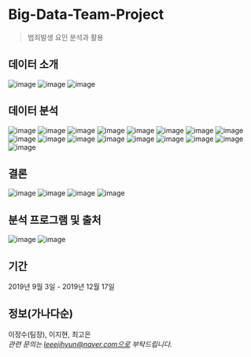 # Big-Data-Team-Project
> 범죄발생 요인 분석과 활용

## 데이터 소개
![image](https://user-images.githubusercontent.com/47891430/113059338-4a4f0700-91ea-11eb-873d-11d732293dd9.jpg)
![image](https://user-images.githubusercontent.com/47891430/113059340-4a4f0700-91ea-11eb-8f93-ce010708c231.jpg)
![image](https://user-images.githubusercontent.com/47891430/113059343-4ae79d80-91ea-11eb-93fb-5a112b568dd0.jpg)

## 데이터 분석
![image](https://user-images.githubusercontent.com/47891430/113059345-4ae79d80-91ea-11eb-9ee8-0e5d99893bc7.jpg)
![image](https://user-images.githubusercontent.com/47891430/113059348-4b803400-91ea-11eb-99d5-c73a0169a962.jpg)
![image](https://user-images.githubusercontent.com/47891430/113059350-4b803400-91ea-11eb-8af5-164a07730554.jpg)
![image](https://user-images.githubusercontent.com/47891430/113059351-4c18ca80-91ea-11eb-856b-f7d13ae72942.jpg)
![image](https://user-images.githubusercontent.com/47891430/113059352-4c18ca80-91ea-11eb-8352-8b0c74a42228.jpg)
![image](https://user-images.githubusercontent.com/47891430/113059302-428f6280-91ea-11eb-90e3-afc930a3276f.jpg)
![image](https://user-images.githubusercontent.com/47891430/113059306-43c08f80-91ea-11eb-96cb-a98ea0d3ade2.jpg)
![image](https://user-images.githubusercontent.com/47891430/113059308-44592600-91ea-11eb-8b98-9907cc79c76d.jpg)
![image](https://user-images.githubusercontent.com/47891430/113059309-44f1bc80-91ea-11eb-80b4-881dbebf0c16.jpg)
![image](https://user-images.githubusercontent.com/47891430/113059311-458a5300-91ea-11eb-9d14-f597d11fd004.jpg)
![image](https://user-images.githubusercontent.com/47891430/113059312-458a5300-91ea-11eb-8f32-b2376cb2524a.jpg)
![image](https://user-images.githubusercontent.com/47891430/113059314-4622e980-91ea-11eb-9046-7662ac77afd1.jpg)
![image](https://user-images.githubusercontent.com/47891430/113059315-4622e980-91ea-11eb-92d2-301b37dfce4e.jpg)
![image](https://user-images.githubusercontent.com/47891430/113059319-46bb8000-91ea-11eb-926a-9e85ba82db8d.jpg)
![image](https://user-images.githubusercontent.com/47891430/113059321-47541680-91ea-11eb-92ae-a118369e32ed.jpg)
![image](https://user-images.githubusercontent.com/47891430/113059323-47541680-91ea-11eb-8166-0f669696c075.jpg)
![image](https://user-images.githubusercontent.com/47891430/113059325-47ecad00-91ea-11eb-991c-ed06edaf81b4.jpg)

## 결론
![image](https://user-images.githubusercontent.com/47891430/113059327-47ecad00-91ea-11eb-8b43-dcee34b51aa7.jpg)
![image](https://user-images.githubusercontent.com/47891430/113059328-48854380-91ea-11eb-9ff2-ec0f0528cc2d.jpg)
![image](https://user-images.githubusercontent.com/47891430/113059330-48854380-91ea-11eb-8119-a55ae751aac6.jpg)
![image](https://user-images.githubusercontent.com/47891430/113059331-491dda00-91ea-11eb-96ef-363db66681c2.jpg)

## 분석 프로그램 및 출처
![image](https://user-images.githubusercontent.com/47891430/113059334-491dda00-91ea-11eb-897e-cc6801bb7fb7.jpg)
![image](https://user-images.githubusercontent.com/47891430/113059336-49b67080-91ea-11eb-95c9-cf59f977b13d.jpg)

## 기간
2019년 9월 3일 - 2019년 12월 17일

## 정보(가나다순)
이정수(팀장), 이지현, 최고은  
_관련 문의는 leeejihyun@naver.com으로 부탁드립니다._
